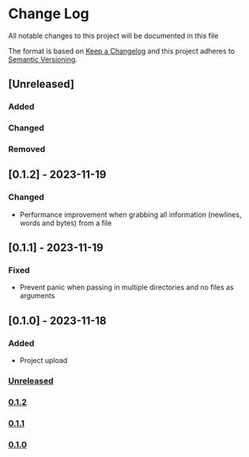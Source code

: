 # Change Log
All notable changes to this project will be documented in this file

The format is based on [Keep a Changelog](http://keepachangelog.com/)
and this project adheres to [Semantic Versioning](http://semver.org/).

## [Unreleased]
### Added
### Changed
### Removed

## [0.1.2] - 2023-11-19
### Changed
- Performance improvement when grabbing all information (newlines, words and bytes) from a file

## [0.1.1] - 2023-11-19
### Fixed
- Prevent panic when passing in multiple directories and no files as arguments

## [0.1.0] - 2023-11-18
### Added
- Project upload

### [Unreleased](https://github.com/appositum/cw/compare/0.1.2...dev)
### [0.1.2](https://github.com/appositum/cw/releases/tag/0.1.2)
### [0.1.1](https://github.com/appositum/cw/releases/tag/0.1.1)
### [0.1.0](https://github.com/appositum/cw/releases/tag/0.1.0)
